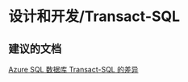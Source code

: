 <properties
    pageTitle="design and development/transact-sql"
    description="设计和开发/Transact-SQL"
    service="microsoft.sql"
    resource="servers"
    authors="aashu"
    displayOrder=""
    selfHelpType="generic"
    supportTopicIds="31980437"
    resourceTags=""
    productPesIds="13491"
    cloudEnvironments="public"
/>


# 设计和开发/Transact-SQL

## **建议的文档**
[Azure SQL 数据库 Transact-SQL 的差异](https://azure.microsoft.com/documentation/articles/sql-database-transact-sql-information/)



<!--HONumber=Jul16_HO4-->


